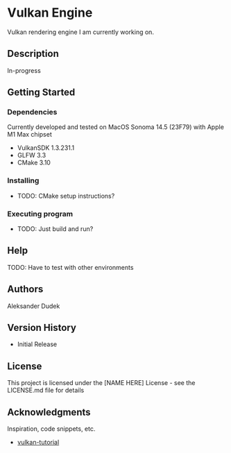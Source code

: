 # Vulkan Engine

Vulkan rendering engine I am currently working on.

## Description

In-progress

## Getting Started

### Dependencies

Currently developed and tested on MacOS Sonoma 14.5 (23F79) with Apple M1 Max chipset

- VulkanSDK 1.3.231.1
- GLFW 3.3
- CMake 3.10

### Installing

- TODO: CMake setup instructions?

### Executing program

- TODO: Just build and run?

## Help

TODO: Have to test with other environments

## Authors

Aleksander Dudek

## Version History

- Initial Release

## License

This project is licensed under the [NAME HERE] License - see the LICENSE.md file for details

## Acknowledgments

Inspiration, code snippets, etc.

- [vulkan-tutorial](https://vulkan-tutorial.com/)
